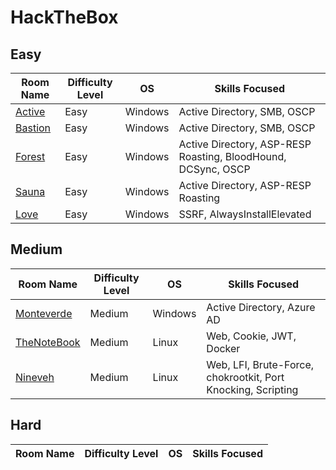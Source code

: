 # HackTheBox

## Easy

| Room Name                                                    | Difficulty Level | OS    | Skills Focused                                               |
| ------------------------------------------------------------ | ---------------- | ------- | ------------------------------------------------------------ |
| [Active](HackTheBox/Easy/Active/Active.md)     | Easy             | Windows   | Active Directory, SMB,  OSCP                                |
| [Bastion](HackTheBox/Easy/Bastion/Bastion.md)                          | Easy             | Windows   | Active Directory, SMB, OSCP                                |
| [Forest](HackTheBox/Easy/Forest/Forest.md)               | Easy             | Windows   | Active Directory, ASP-RESP Roasting, BloodHound, DCSync, OSCP         |
| [Sauna](HackTheBox/Easy/Sauna/Sauna.md)        | Easy             | Windows   | Active Directory, ASP-RESP Roasting                                              |
| [Love](HackTheBox/Easy/Love/Love.md)        | Easy             | Windows   | SSRF, AlwaysInstallElevated                                           |

## Medium

| Room Name                                                   | Difficulty Level | OS  | Skills Focused                                        |
| ----------------------------------------------------------- | ---------------- | ----- | ----------------------------------------------------- |
| [Monteverde](HackTheBox/Medium/Monteverde/Monteverde.md)                      | Medium             | Windows   | Active Directory, Azure AD                            |
| [TheNoteBook](HackTheBox/Medium/TheNoteBook/TheNoteBook.md)                      | Medium             | Linux   | Web, Cookie, JWT, Docker                   |
| [Nineveh](HackTheBox/Medium/Nineveh/Nineveh.md)                      | Medium             | Linux   | Web, LFI, Brute-Force, chokrootkit, Port Knocking, Scripting          |

## Hard

| Room Name                                                   | Difficulty Level | OS  | Skills Focused                                        |
| ----------------------------------------------------------- | ---------------- | ----- | ----------------------------------------------------- |
